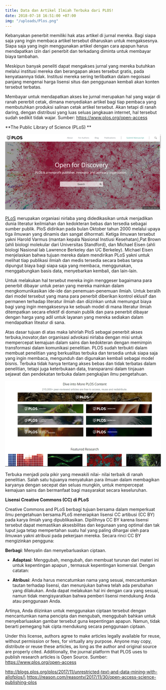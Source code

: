 ```yaml
---
title: Data dan Artikel Ilmiah Terbuka dari PLOS!
date: 2018-07-18 16:51:00 +07:00
img: "/uploads/Plos.png"
---
```


Kebanyakan penerbit memiliki hak atas artikel di jurnal mereka. Bagi siapa saja yang ingin membaca artikel tersebut diharuskan untuk mengaksesnya. Siapa saja yang ingin menggunakan artikel dengan cara apapun harus mendapatkan izin dari penerbit dan terkadang diminta untuk membayar biaya tambahan.

Meskipun banyak peneliti dapat mengakses jurnal yang mereka butuhkan melalui institusi mereka dan berangapan akses tersebut gratis, pada kenyataannya tidak. Institusi mereka sering terlibatkan dalam negoisasi panjang mengenai harga lisensi situs dan penggunaan kembali akan konten tersebut terbatas.

Membayar untuk mendapatkan akses ke jurnal merupakan hal yang wajar di ranah pererbit cetak, dimana menyediakan artikel bagi tiap pembaca yang membutuhkan produksi salinan cetak artikel tersebut. Akan tetapi di ranah daring, dengan distribusi yang luas seluas jangkauan internet, hal tersebut sudah sedikit tidak wajar. Sumber: https://www.plos.org/open-access

**The Public Library of Science (PLoS) **

![Plos.png](/uploads/Plos.png)

[PLoS](http://creativecommons.org/2005/09/01/plos/) merupakan organiasi nirlaba yang didedikasikan untuk menjadikan dunia literatur keilmiahan dan kedokteran bebas dan tersedia sebagai sumber publik. PloS didirikan pada bulan Oktober tahun 2000 melalui upaya tiga ilmuwan yang dinamis dan sangat dihormati. Ketiga ilmuwan tersebut yakni Harold Varmus (mantan kepala Nasional Instiusi Kesehatan),Pat Brown (ahli biologi molekular dari Universitas Standford), dan Michael Eisen (ahli biologi Nasional lab Lawrence Berkeley dan UC Berkeley).  Michael Eisen menjelaskan bahwa tujuan mereka dalam mendirikan PLoS yakni untuk melihat tiap publikasi ilmiah dan medis tersedia secara bebas tanpa dipungut biaya bagi siapa saja yang membaca, menggunakan, menggabungkan basis data, menyebarkan kembali, dan lain-lain. 

Untuk melakukan hal tersebut mereka ingin menggeser bagaimana para penerbit dibayar untuk peran yang mereka mainkan dalam mengkomunikasikan ide-ide dan penemuan-penemuan  ilmiah.  Untuk beralih dari model tersebut yang mana para penerbit diberikan  kontrol eklusif dan permanen terhadap literatur ilmiah dan diizinkan untuk memungut biaya bagi yang ingin mengaksesnya ke sebuah model di mana literatur ilmiah ditempatkan secara efektif di domain publik dan para penerbit dibayar dengan harga yang adil untuk layanan yang mereka sediakan dalam mendapatkan liteatur di sana. 

Atas dasar tujuan di atas maka lahirlah PloS sebagai penerbit akses terbuka,inovator,dan organisasi advokasi nirlaba dengan misi untuk mempercepat kemajuan dalam sains dan kedokteran dengan memimpin transformasi dalam komunikasi penelitian. PLOS sudah terbukti dalam membuat penelitian yang berkualitas terbuka dan tersedia untuk siapa saja yang ingin membaca, mengunduh dan digunakan kembali sebagai model bisnis. Terbuka tidak hanya tentang akses bebas dan tidak terbatas dalam penelitian, tetapi juga keterbukaan data, transparansi dalam tinjauan sejawat dan pendekatan terbuka dalam pengkajian ilmu pengetahuan.

![Ploss.png](/uploads/Ploss.png)

Terbuka menjadi pola pikir yang mewakili nilai- nilai terbaik di ranah penelitian. Salah satu tujuanya menyatukan para ilmuan dalam membagikan karyanya dengan secepat dan seluas mungkin, untuk mempercepat kemajuan sains dan bermanfaat bagi masyarakat secara keseluruhan. 

**Lisensi Creative Commons (CC) di PLoS**

Creative Commons and PLoS berbagi tujuan bersama dalam memperkuat ilmu pengetahuan bersama.PLoS menerapkan lisensi CC artibusi (CC BY) pada karya ilmiah yang dipublikasikan. Dipilihnya CC BY karena lisensi tersebut dapat memastikan aksesbilitas dan kegunaan yang optimal dan tak luput juga tetap mempertahan  suatu hal yang paling dihargai oleh para ilmuwan yakni atribusi pada pekerjaan mereka.  Secara rinci CC BY mengizinkan pengguna:

**Berbagi**: Menyalin dan menyebarluaskan ciptaan.

* **Adaptasi**: Menggubah, mengubah, dan membuat turunan dari materi ini untuk kepentingan apapun , termasuk kepentingan komersial. Dengan catatan:

* **Atribusi**: Anda harus mencatumkan nama yang sesuai, mencantumkan tautan terhadap lisensi, dan menunjukan bahwa telah ada perubahan yang dilakukan. Anda dapat melakukan hal ini dengan cara yang sesuai, namun tidak mengisyaratkan bahwa pemberi lisensi mendukung Anda atau penggunaan Anda.

Artinya, Anda diizinkan untuk menggunakan ciptaan tersebut dengan mencantumkan nama pencipta dan mengubah, menggubah bahkan untuk menyebarluaskan gambar tersebut guna kepentingan apapun. Namun, tidak berarti pemegang hak cipta mendukung secara penggunaan ciptaan.

Under this license, authors agree to make articles legally available for reuse, without permission or fees, for virtually any purpose. Anyone may copy, distribute or reuse these articles, as long as the author and original source are properly cited. Additionally, the journal platform that PLOS uses to publish research articles is Open Source. Sumber: https://www.plos.org/open-access

http://blogs.plos.org/plos/2017/11/unrestricted-text-and-data-mining-with-allofplos/\
https://reason.com/reasontv/2017/11/30/open-access-science-publishing-plos